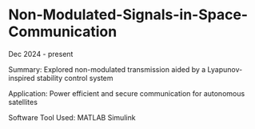# Non-Modulated-Signals-in-Space-Communication

Dec 2024 - present

Summary: Explored non-modulated transmission aided by a Lyapunov-inspired stability control system

Application: Power efficient and secure communication for autonomous satellites

Software Tool Used: MATLAB Simulink
